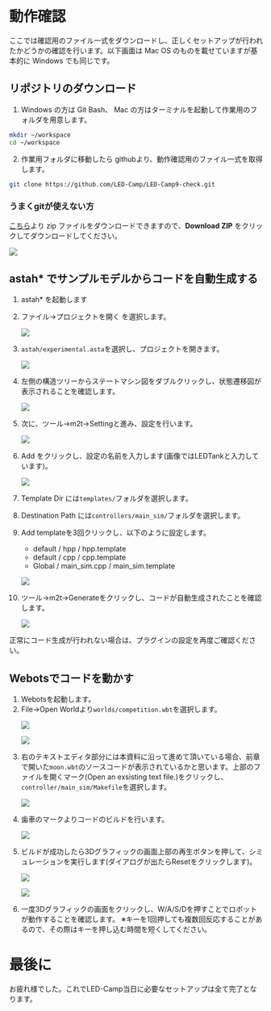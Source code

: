 # 動作確認
ここでは確認用のファイル一式をダウンロードし、正しくセットアップが行われたかどうかの確認を行います。以下画面は Mac OS のものを載せていますが基本的に Windows でも同じです。


##  リポジトリのダウンロード
1. Windows の方は Git Bash、 Mac の方はターミナルを起動して作業用のフォルダを用意します。

```sh
mkdir ~/workspace
cd ~/workspace
```

2. 作業用フォルダに移動したら githubより、動作確認用のファイル一式を取得します。

```sh
git clone https://github.com/LED-Camp/LED-Camp9-check.git
```
### うまくgitが使えない方
<a href="https://github.com/LED-Camp/LED-Camp9-check" target="_blank" rel="noopener noreferrer">こちら</a>より zip ファイルをダウンロードできますので、**Download ZIP** をクリックしてダウンロードしてください。
<p><img src="./imgs/download_zip.png"/></p>

## astah\* でサンプルモデルからコードを自動生成する
1. astah\* を起動します
2. ファイル->プロジェクトを開く を選択します。
    <p><img src="./imgs/open_project.png"/></p>
3. `astah/experimental.asta`を選択し、プロジェクトを開きます。
    <p><img src="./imgs/choose_astah_file.png"/></p>
4. 左側の構造ツリーからステートマシン図をダブルクリックし、状態遷移図が表示されることを確認します。
    <p><img src="./imgs/click_state_machine.png"/></p>
5. 次に、ツール->m2t->Settingと進み、設定を行います。
   <p><img src="./imgs/choose_m2t_setting.png"/></p>
6. Add をクリックし、設定の名前を入力します(画像ではLEDTankと入力しています)。
    <p><img src="./imgs/m2t_setting_window.png"/></p>
7. Template Dir には`templates/`フォルダを選択します。
8. Destination Path には`controllers/main_sim/`フォルダを選択します。
9. Add templateを3回クリックし、以下のように設定します。
    - default / hpp / hpp.template
    - default / cpp / cpp.template
    - Global / main_sim.cpp / main_sim.template
    <p><img src="./imgs/configuration.png"/></p>

10. ツール->m2t->Generateをクリックし、コードが自動生成されたことを確認します。
    <p><img src="./imgs/code_generated.png"/></p>

正常にコード生成が行われない場合は、プラグインの設定を再度ご確認ください。

## Webotsでコードを動かす
1. Webotsを起動します。
2. File->Open Worldより`worlds/competition.wbt`を選択します。
    <p><img src="./imgs/open_world.png"/></p>
    <p><img src="./imgs/choose_world.png"/></p>
3. 右のテキストエディタ部分には本資料に沿って進めて頂いている場合、前章で開いた`moon.wbt`のソースコードが表示されているかと思います。上部のファイルを開くマーク(Open an exsisting text file.)をクリックし、`controller/main_sim/Makefile`を選択します。
    <p><img src="./imgs/open_an_existing_text_file.png"/></p>
4. 歯車のマークよりコードのビルドを行います。
    <p><img src="./imgs/build.png"/></p>
5. ビルドが成功したら3Dグラフィックの画面上部の再生ボタンを押して、シミュレーションを実行します(ダイアログが出たらResetをクリックします)。
    <p><img src="./imgs/reset.png"/></p>
    <p><img src="./imgs/run_simuration.png"/></p>
6. 一度3Dグラフィックの画面をクリックし、W/A/S/Dを押すことでロボットが動作することを確認します。
    ※キーを1回押しても複数回反応することがあるので、その際はキーを押し込む時間を短くしてください。

# 最後に
お疲れ様でした。これでLED-Camp当日に必要なセットアップは全て完了となります。
